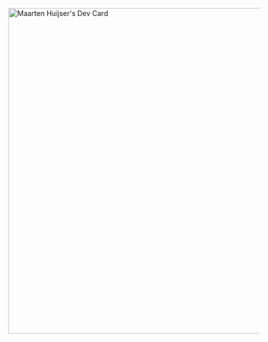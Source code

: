 <a href="https://app.daily.dev/maartenqh"><img src="https://api.daily.dev/devcards/v2/cEaPwtskmAgGFeFtjBSiv.png?r=04o&type=wide" width="652" alt="Maarten Huijser's Dev Card"/></a>

<!--
**MaartenQHuijser/MaartenQHuijser** is a ✨ _special_ ✨ repository because its `README.md` (this file) appears on your GitHub profile.

Here are some ideas to get you started:

- 🔭 I’m currently working on ...
- 🌱 I’m currently learning ...
- 👯 I’m looking to collaborate on ...
- 🤔 I’m looking for help with ...
- 💬 Ask me about ...
- 📫 How to reach me: ...
- 😄 Pronouns: ...
- ⚡ Fun fact: ...
-->
